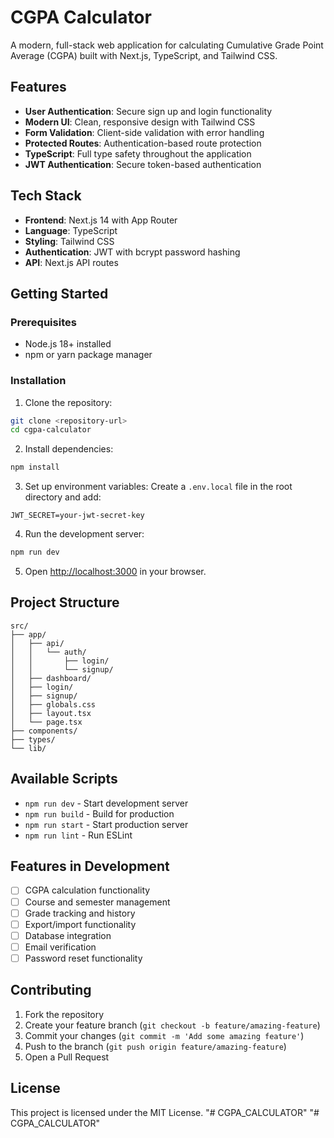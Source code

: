 # CGPA Calculator

A modern, full-stack web application for calculating Cumulative Grade Point Average (CGPA) built with Next.js, TypeScript, and Tailwind CSS.

## Features

- **User Authentication**: Secure sign up and login functionality
- **Modern UI**: Clean, responsive design with Tailwind CSS
- **Form Validation**: Client-side validation with error handling
- **Protected Routes**: Authentication-based route protection
- **TypeScript**: Full type safety throughout the application
- **JWT Authentication**: Secure token-based authentication

## Tech Stack

- **Frontend**: Next.js 14 with App Router
- **Language**: TypeScript
- **Styling**: Tailwind CSS
- **Authentication**: JWT with bcrypt password hashing
- **API**: Next.js API routes

## Getting Started

### Prerequisites

- Node.js 18+ installed
- npm or yarn package manager

### Installation

1. Clone the repository:

```bash
git clone <repository-url>
cd cgpa-calculator
```

2. Install dependencies:

```bash
npm install
```

3. Set up environment variables:
   Create a `.env.local` file in the root directory and add:

```
JWT_SECRET=your-jwt-secret-key
```

4. Run the development server:

```bash
npm run dev
```

5. Open [http://localhost:3000](http://localhost:3000) in your browser.

## Project Structure

```
src/
├── app/
│   ├── api/
│   │   └── auth/
│   │       ├── login/
│   │       └── signup/
│   ├── dashboard/
│   ├── login/
│   ├── signup/
│   ├── globals.css
│   ├── layout.tsx
│   └── page.tsx
├── components/
├── types/
└── lib/
```

## Available Scripts

- `npm run dev` - Start development server
- `npm run build` - Build for production
- `npm run start` - Start production server
- `npm run lint` - Run ESLint

## Features in Development

- [ ] CGPA calculation functionality
- [ ] Course and semester management
- [ ] Grade tracking and history
- [ ] Export/import functionality
- [ ] Database integration
- [ ] Email verification
- [ ] Password reset functionality

## Contributing

1. Fork the repository
2. Create your feature branch (`git checkout -b feature/amazing-feature`)
3. Commit your changes (`git commit -m 'Add some amazing feature'`)
4. Push to the branch (`git push origin feature/amazing-feature`)
5. Open a Pull Request

## License

This project is licensed under the MIT License.
"# CGPA_CALCULATOR" 
"# CGPA_CALCULATOR" 
